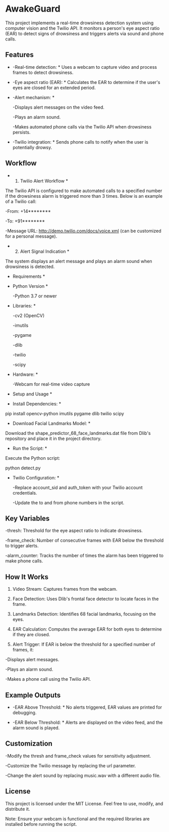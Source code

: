 # AwakeGuard #

This project implements a real-time drowsiness detection system using computer vision and the Twilio API. It monitors a person's eye aspect ratio (EAR) to detect signs of drowsiness and triggers alerts via sound and phone calls.

## Features ##

* -Real-time detection: * Uses a webcam to capture video and process frames to detect drowsiness.

* -Eye aspect ratio (EAR): * Calculates the EAR to determine if the user's eyes are closed for an extended period.

* -Alert mechanism: *

  -Displays alert messages on the video feed.

  -Plays an alarm sound.

  -Makes automated phone calls via the Twilio API when drowsiness persists.

* -Twilio integration: * Sends phone calls to notify when the user is potentially drowsy.

## Workflow ##

* 1. Twilio Alert Workflow *

The Twilio API is configured to make automated calls to a specified number if the drowsiness alarm is triggered more than 3 times. Below is an example of a Twilio call:

  -From: +14********

  -To: +91********

  -Message URL: http://demo.twilio.com/docs/voice.xml (can be customized for a personal message).


* 2. Alert Signal Indication *

The system displays an alert message and plays an alarm sound when drowsiness is detected.


* Requirements *

* Python Version *

  -Python 3.7 or newer

* Libraries: *

  -cv2 (OpenCV)

  -imutils

  -pygame

  -dlib

  -twilio

  -scipy

* Hardware: *

  -Webcam for real-time video capture

* Setup and Usage *

* Install Dependencies: *

pip install opencv-python imutils pygame dlib twilio scipy

* Download Facial Landmarks Model: *

Download the shape_predictor_68_face_landmarks.dat file from Dlib's repository and place it in the project directory.

* Run the Script: *

Execute the Python script:

python detect.py

* Twilio Configuration: *

  -Replace account_sid and auth_token with your Twilio account credentials.

  -Update the to and from phone numbers in the script.

## Key Variables ##

  -thresh: Threshold for the eye aspect ratio to indicate drowsiness.

  -frame_check: Number of consecutive frames with EAR below the threshold to trigger alerts.

  -alarm_counter: Tracks the number of times the alarm has been triggered to make phone calls.

## How It Works ##

1. Video Stream: Captures frames from the webcam.

2. Face Detection: Uses Dlib's frontal face detector to locate faces in the frame.

3. Landmarks Detection: Identifies 68 facial landmarks, focusing on the eyes.

4. EAR Calculation: Computes the average EAR for both eyes to determine if they are closed.

5. Alert Trigger: If EAR is below the threshold for a specified number of frames, it:

  -Displays alert messages.

  -Plays an alarm sound.

  -Makes a phone call using the Twilio API.

## Example Outputs ##

* -EAR Above Threshold: * No alerts triggered, EAR values are printed for debugging.

* -EAR Below Threshold: * Alerts are displayed on the video feed, and the alarm sound is played.

## Customization ##

  -Modify the thresh and frame_check values for sensitivity adjustment.

  -Customize the Twilio message by replacing the url parameter.

  -Change the alert sound by replacing music.wav with a different audio file.


## License ##
This project is licensed under the MIT License. Feel free to use, modify, and distribute it.

Note: Ensure your webcam is functional and the required libraries are installed before running the script.

